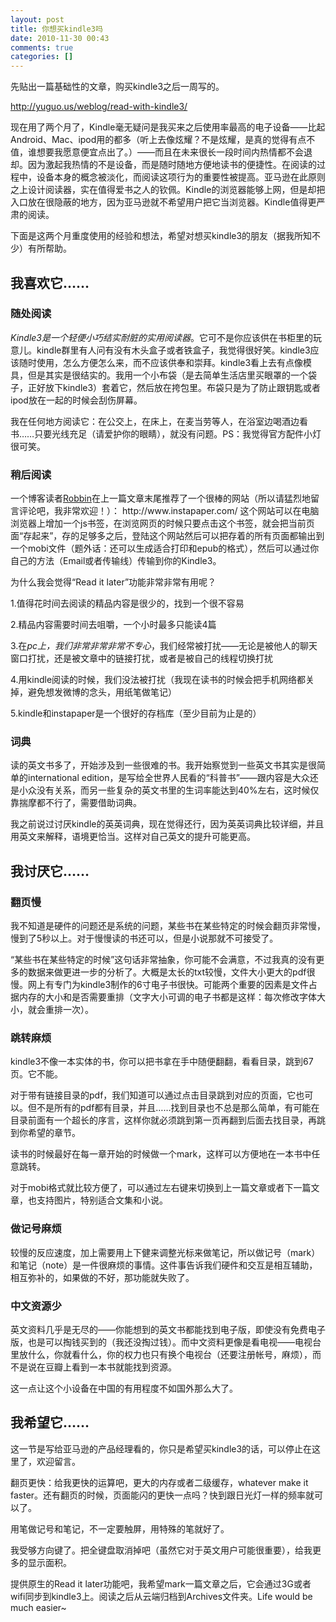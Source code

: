 ```yaml
---
layout: post
title: 你想买kindle3吗
date: 2010-11-30 00:43
comments: true
categories: []
---
```

先贴出一篇基础性的文章，购买kindle3之后一周写的。

<a href="http://yuguo.us/weblog/read-with-kindle3/">http://yuguo.us/weblog/read-with-kindle3/</a>

现在用了两个月了，Kindle毫无疑问是我买来之后使用率最高的电子设备——比起Android、Mac、ipod用的都多（听上去像炫耀？不是炫耀，是真的觉得有点不值，谁想要我愿意便宜点出了。）——而且在未来很长一段时间内热情都不会退却。因为激起我热情的不是设备，而是随时随地方便地读书的便捷性。在阅读的过程中，设备本身的概念被淡化，而阅读这项行为的重要性被提高。亚马逊在此原则之上设计阅读器，实在值得爱书之人的钦佩。Kindle的浏览器能够上网，但是却把入口放在很隐蔽的地方，因为亚马逊就不希望用户把它当浏览器。Kindle值得更严肃的阅读。

下面是这两个月重度使用的经验和想法，希望对想买kindle3的朋友（据我所知不少）有所帮助。
<h2>我喜欢它……</h2>
<h3>随处阅读</h3>
<em>Kindle3是一个轻便小巧结实耐脏的实用阅读器</em>。它可不是你应该供在书柜里的玩意儿。kindle群里有人问有没有木头盒子或者铁盒子，我觉得很好笑。kindle3应该随时使用，怎么方便怎么来，而不应该供奉和崇拜。kindle3看上去有点像模具，但是其实是很结实的。我用一个小布袋（是去简单生活店里买眼罩的一个袋子，正好放下kindle3）套着它，然后放在挎包里。布袋只是为了防止跟钥匙或者ipod放在一起的时候会刮伤屏幕。

我在任何地方阅读它：在公交上，在床上，在麦当劳等人，在浴室边喝酒边看书……只要光线充足（请爱护你的眼睛），就没有问题。PS：我觉得官方配件小灯很可笑。
<h3>稍后阅读</h3>
一个博客读者<a href="http://rlog.cn/">Robbin</a>在上一篇文章末尾推荐了一个很棒的网站（所以请猛烈地留言评论吧，我非常欢迎！）： http://www.instapaper.com/ 这个网站可以在电脑浏览器上增加一个js书签，在浏览网页的时候只要点击这个书签，就会把当前页面“存起来”，存的足够多之后，登陆这个网站然后可以把存着的所有页面都输出到一个mobi文件（题外话：还可以生成适合打印和epub的格式），然后可以通过你自己的方法（Email或者传输线）传输到你的Kindle3。

为什么我会觉得“Read it later”功能非常非常有用呢？

1.值得花时间去阅读的精品内容是很少的，找到一个很不容易

2.精品内容需要时间去咀嚼，一个小时最多只能读4篇

3.在<em>pc上，我们非常非常非常不专心</em>，我们经常被打扰——无论是被他人的聊天窗口打扰，还是被文章中的链接打扰，或者是被自己的线程切换打扰

4.用kindle阅读的时候，我们没法被打扰（我现在读书的时候会把手机网络都关掉，避免想发微博的念头，用纸笔做笔记）

5.kindle和instapaper是一个很好的存档库（至少目前为止是的）
<h3>词典</h3>
读的英文书多了，开始涉及到一些很难的书。我开始察觉到一些英文书其实是很简单的international edition，是写给全世界人民看的“科普书”——跟内容是大众还是小众没有关系，而另一些复杂的英文书里的生词率能达到40%左右，这时候仅靠揣摩都不行了，需要借助词典。

我之前说过讨厌kindle的英英词典，现在觉得还行，因为英英词典比较详细，并且用英文来解释，语境更恰当。这样对自己英文的提升可能更高。
<h2>我讨厌它……</h2>
<h3>翻页慢</h3>
我不知道是硬件的问题还是系统的问题，某些书在某些特定的时候会翻页非常慢，慢到了5秒以上。对于慢慢读的书还可以，但是小说那就不可接受了。

“某些书在某些特定的时候”这句话非常抽象，你可能不会满意，不过我真的没有更多的数据来做更进一步的分析了。大概是太长的txt较慢，文件大小更大的pdf很慢。网上有专门为kindle3制作的6寸电子书很快。可能两个重要的因素是文件占据内存的大小和是否需要重排（文字大小可调的电子书都是这样：每次修改字体大小，就会重排一次）。
<h3>跳转麻烦</h3>
kindle3不像一本实体的书，你可以把书拿在手中随便翻翻，看看目录，跳到67页。它不能。

对于带有链接目录的pdf，我们知道可以通过点击目录跳到对应的页面，它也可以。但不是所有的pdf都有目录，并且……找到目录也不总是那么简单，有可能在目录前面有一个超长的序言，这样你就必须跳到第一页再翻到后面去找目录，再跳到你希望的章节。

读书的时候最好在每一章开始的时候做一个mark，这样可以方便地在一本书中任意跳转。

对于mobi格式就比较方便了，可以通过左右键来切换到上一篇文章或者下一篇文章，也支持图片，特别适合文集和小说。
<h3>做记号麻烦</h3>
较慢的反应速度，加上需要用上下健来调整光标来做笔记，所以做记号（mark）和笔记（note）是一件很麻烦的事情。这件事告诉我们硬件和交互是相互辅助，相互弥补的，如果做的不好，那功能就失败了。
<h3>中文资源少</h3>
英文资料几乎是无尽的——你能想到的英文书都能找到电子版，即使没有免费电子版，也是可以掏钱买到的（我还没掏过钱）。而中文资料更像是看电视——电视台里放什么，你就看什么，你的权力也只有换个电视台（还要注册帐号，麻烦），而不是说在豆瓣上看到一本书就能找到资源。

这一点让这个小设备在中国的有用程度不如国外那么大了。
<h2>我希望它……</h2>
这一节是写给亚马逊的产品经理看的，你只是希望买kindle3的话，可以停止在这里了，欢迎留言。

翻页更快：给我更快的运算吧，更大的内存或者二级缓存，whatever make it faster。还有翻页的时候，页面能闪的更快一点吗？快到跟日光灯一样的频率就可以了。

用笔做记号和笔记，不一定要触屏，用特殊的笔就好了。

我受够方向键了。把全键盘取消掉吧（虽然它对于英文用户可能很重要），给我更多的显示面积。

提供原生的Read it later功能吧，我希望mark一篇文章之后，它会通过3G或者wifi同步到kindle3上。阅读之后从云端归档到Archives文件夹。Life would be much easier~
